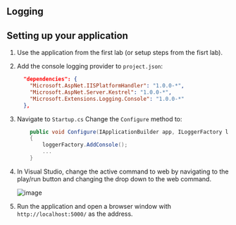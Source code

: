 ## Logging

## Setting up your application 
1. Use the application from the first lab (or setup steps from the fisrt lab).
2. Add the console logging provider to `project.json`:

    ```JSON
      "dependencies": {
        "Microsoft.AspNet.IISPlatformHandler": "1.0.0-*",
        "Microsoft.AspNet.Server.Kestrel": "1.0.0-*",
        "Microsoft.Extensions.Logging.Console": "1.0.0-*"
      },
    ```
3. Navigate to `Startup.cs` Change the `Configure` method to:
    
    ```C#
        public void Configure(IApplicationBuilder app, ILoggerFactory loggerFactory)
        {
            loggerFactory.AddConsole();
            ...
        }
    ```
4. In Visual Studio, change the active command to web by navigating to the play/run button and changing the drop down to the web command. 

    ![image](https://cloud.githubusercontent.com/assets/95136/12222924/633ef134-b7c1-11e5-9146-da36013da8d8.png)

5. Run the application and open a browser window with `http://localhost:5000/` as the address.
